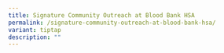```yaml
---
title: Signature Community Outreach at Blood Bank HSA
permalink: /signature-community-outreach-at-blood-bank-hsa/
variant: tiptap
description: ""
---
```

